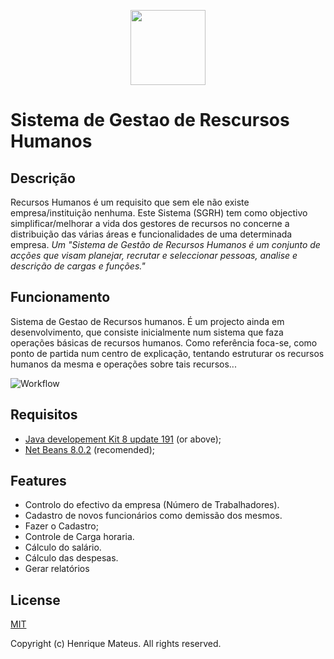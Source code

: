 ﻿<p align="center">
<img src="img/sgrh--green.png" width="120px">
</p>

# Sistema de Gestao de Rescursos Humanos
## Descrição
Recursos Humanos é um requisito que sem ele não existe empresa/instituição nenhuma.
Este Sistema (SGRH) tem como objectivo simplificar/melhorar a vida dos gestores de recursos no concerne a distribuição das várias áreas e funcionalidades de uma determinada empresa. _Um "Sistema de Gestão de Recursos Humanos é um conjunto de acções que visam planejar, recrutar e seleccionar pessoas, analise e descrição de cargas e funções."_

## Funcionamento
Sistema de Gestao de Recursos humanos. 
É um projecto ainda em desenvolvimento, que consiste inicialmente num sistema que faza operações básicas de recursos humanos.
Como referência foca-se, como ponto de partida num centro de explicação, tentando estruturar os recursos humanos da mesma e operações sobre tais recursos... 
<p align="center">

![Workflow](img/img-2.jpg)
</p>

## Requisitos
- [Java developement Kit 8 update 191](https://WWW.JAVA.COM/) (or above);
- [Net Beans 8.0.2](https://www.netbeans.com/) (recomended);
## Features
- Controlo do efectivo da empresa (Número de Trabalhadores).
- Cadastro de novos funcionários como demissão dos mesmos.
- Fazer o Cadastro;
- Controle de Carga horaria.
- Cálculo do salário.
- Cálculo das despesas.
- Gerar relatórios
## License
[MIT](LICENSE)

Copyright (c) Henrique Mateus. All rights reserved.


